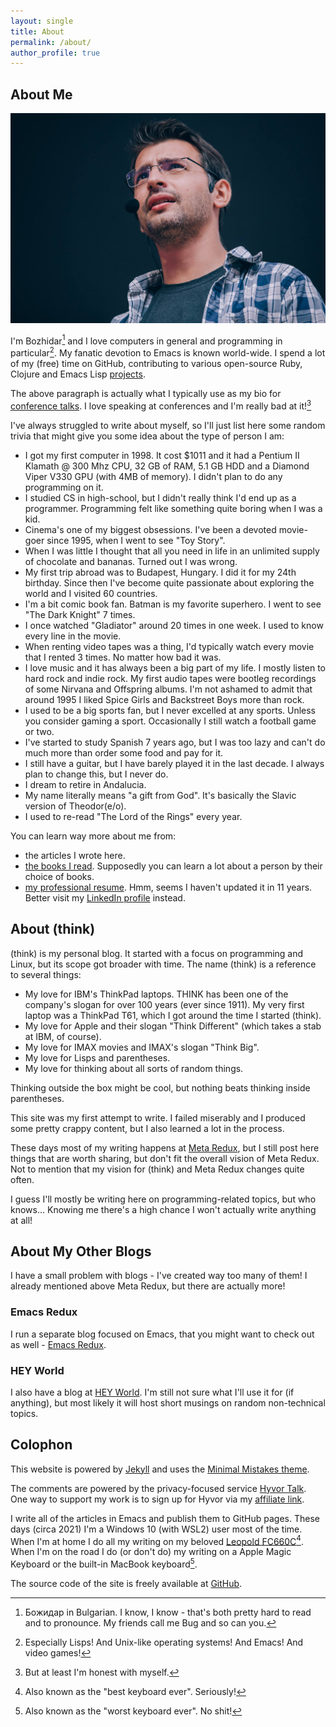 ```yaml
---
layout: single
title: About
permalink: /about/
author_profile: true
---
```


## About Me

![Bozhidar](/assets/images/bozhidar_presenting1.jpg)

I'm Bozhidar[^1] and I love computers in general and programming in
particular[^2]. My fanatic devotion to Emacs is known
world-wide. I spend a lot of my (free) time on GitHub, contributing
to various open-source Ruby, Clojure and Emacs Lisp [projects](/projects/).

The above paragraph is actually what I typically use as my bio for
[conference talks](/presentations/). I love speaking at conferences
and I'm really bad at it![^3]

I've always struggled to write about myself, so I'll just list here some
random trivia that might give you some idea about the type of person I am:

- I got my first computer in 1998. It cost $1011 and it had a Pentium II Klamath @ 300 Mhz CPU, 32 GB of RAM, 5.1 GB HDD and a Diamond Viper V330 GPU (with 4MB of memory). I didn't plan to do any programming on it.
- I studied CS in high-school, but I didn't really think I'd end up as a programmer. Programming felt like something quite boring when I was a kid.
- Cinema's one of my biggest obsessions. I've been a devoted movie-goer since 1995, when I went to see "Toy Story".
- When I was little I thought that all you need in life in an unlimited supply of chocolate and bananas. Turned out I was wrong.
- My first trip abroad was to Budapest, Hungary. I did it for my 24th birthday. Since then I've become quite passionate about exploring the world and I visited 60 countries.
- I'm a bit comic book fan. Batman is my favorite superhero. I went to see "The Dark Knight" 7 times.
- I once watched "Gladiator" around 20 times in one week. I used to know every line in the movie.
- When renting video tapes was a thing, I'd typically watch every movie that I rented 3 times. No matter how bad it was.
- I love music and it has always been a big part of my life. I mostly listen to hard rock and indie rock. My first audio tapes were bootleg recordings of some Nirvana and Offspring albums. I'm not ashamed to admit that around 1995 I liked Spice Girls and Backstreet Boys more than rock.
- I used to be a big sports fan, but I never excelled at any sports. Unless you consider gaming a sport. Occasionally I still watch a football game or two.
- I've started to study Spanish 7 years ago, but I was too lazy and can't do much more than order some food and pay for it.
- I still have a guitar, but I have barely played it in the last decade. I always plan to change this, but I never do.
- I dream to retire in Andalucia.
- My name literally means "a gift from God". It's basically the Slavic version of Theodor(e/o).
- I used to re-read "The Lord of the Rings" every year.

You can learn way more about me from:

- the articles I wrote here.
- [the books I read](https://www.goodreads.com/bozhidar). Supposedly you can learn a lot about a person by their choice of books.
- [my professional resume](https://github.com/bbatsov/cv). Hmm, seems I haven't updated it in 11 years. Better visit my [LinkedIn profile](https://linkedin.com/in/bbatsov) instead.

## About (think)

(think) is my personal blog. It started with a focus on programming and Linux,
but its scope got broader with time. The name (think) is a reference to several things:

- My love for IBM's ThinkPad laptops. THINK has been one of the company's slogan for over 100 years (ever since 1911). My very first laptop was a ThinkPad T61, which I got around the time I started (think).
- My love for Apple and their slogan "Think Different" (which takes a stab at IBM, of course).
- My love for IMAX movies and IMAX's slogan "Think Big".
- My love for Lisps and parentheses.
- My love for thinking about all sorts of random things.

Thinking outside the box might be cool, but nothing beats thinking inside parentheses.

This site was my first attempt to write. I failed miserably and I produced some pretty
crappy content, but I also learned a lot in the process.

These days most of my writing happens at [Meta Redux](https://metaredux.com), but
I still post here things that are worth sharing, but don't fit the overall
vision of Meta Redux. Not to mention that my vision for (think) and Meta Redux
changes quite often.

I guess I'll mostly be writing here on programming-related topics, but who knows...
Knowing me there's a high chance I won't actually write anything at all!

## About My Other Blogs

I have a small problem with blogs - I've created way too many of them!
I already mentioned above Meta Redux, but there are actually more!

### Emacs Redux

I run a separate blog focused on Emacs, that you might want to check
out as well - [Emacs Redux](http://emacsredux.com).

### HEY World

I also have a blog at [HEY World](https://world.hey.com/bozhidar).
I'm still not sure what I'll use it for (if anything), but most likely it
will host short musings on random non-technical topics.

## Colophon

This website is powered by [Jekyll](https://jekyllrb.com/) and uses
the [Minimal Mistakes theme](https://github.com/mmistakes/minimal-mistakes).

The comments are powered by the privacy-focused service [Hyvor Talk](https://talk.hyvor.com).
One way to support my work is to sign up for Hyvor via my [affiliate link](https://talk.hyvor.com?aff=14023).

I write all of the articles in Emacs and publish them to GitHub
pages. These days (circa 2021) I'm a Windows 10 (with WSL2) user most of the time.  When I'm at home
I do all my writing on my beloved [Leopold
FC660C](https://deskthority.net/wiki/Leopold_FC660C)[^4].  When I'm on
the road I do (or don't do) my writing on a Apple Magic Keyboard or
the built-in MacBook keyboard[^5].

The source code of the site is freely available at [GitHub](https://github.com/bbatsov/think.batsov.com).

[^1]: Божидар in Bulgarian. I know, I know - that's both pretty hard to read and to pronounce. My friends call me Bug and so can you.
[^2]: Especially Lisps! And Unix-like operating systems! And Emacs! And video games!
[^3]: But at least I'm honest with myself.
[^4]: Also known as the "best keyboard ever". Seriously!
[^5]: Also known as the "worst keyboard ever". No shit!
